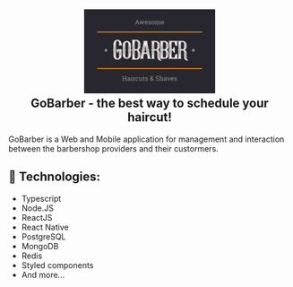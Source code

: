 <h2 align="center">
  <img alt="GoBarber" src="./images/GoBarber.png" height="150px"/>
  <br/>
  GoBarber - the best way to schedule your haircut!
</h1>

GoBarber is a Web and Mobile application for management and interaction between the barbershop providers and their custormers.

## 🚀 Technologies:
- Typescript
- Node.JS
- ReactJS
- React Native
- PostgreSQL
- MongoDB
- Redis
- Styled components
- And more...
